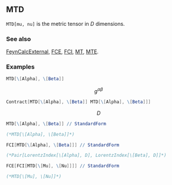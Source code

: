 ## MTD

`MTD[mu, nu]` is the metric tensor in $D$ dimensions.

### See also

[FeynCalcExternal](FeynCalcExternal), [FCE](FCE), [FCI](FCI), [MT](MT), [MTE](MTE).

### Examples

```mathematica
MTD[\[Alpha], \[Beta]]
```

$$g^{\alpha \beta }$$

```mathematica
Contract[MTD[\[Alpha], \[Beta]] MTD[\[Alpha], \[Beta]]]
```

$$D$$

```mathematica
MTD[\[Alpha], \[Beta]] // StandardForm

(*MTD[\[Alpha], \[Beta]]*)
```

```mathematica
FCI[MTD[\[Alpha], \[Beta]]] // StandardForm

(*Pair[LorentzIndex[\[Alpha], D], LorentzIndex[\[Beta], D]]*)
```

```mathematica
FCE[FCI[MTD[\[Mu], \[Nu]]]] // StandardForm

(*MTD[\[Mu], \[Nu]]*)
```
